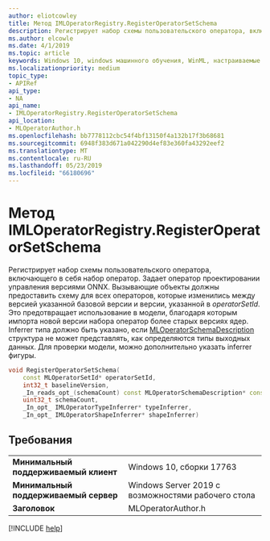 ```yaml
---
author: eliotcowley
title: Метод IMLOperatorRegistry.RegisterOperatorSetSchema
description: Регистрирует набор схемы пользовательского оператора, включающего в себя набор оператор.
ms.author: elcowle
ms.date: 4/1/2019
ms.topic: article
keywords: Windows 10, windows машинного обучения, WinML, настраиваемые операторы, RegisterOperatorSetSchema
ms.localizationpriority: medium
topic_type:
- APIRef
api_type:
- NA
api_name:
- IMLOperatorRegistry.RegisterOperatorSetSchema
api_location:
- MLOperatorAuthor.h
ms.openlocfilehash: bb7778112cbc54f4bf13150f4a132b17f3b68681
ms.sourcegitcommit: 6948f383d671a042290d4ef83e360fa43292eef2
ms.translationtype: MT
ms.contentlocale: ru-RU
ms.lasthandoff: 05/23/2019
ms.locfileid: "66180696"
---
```

# <a name="imloperatorregistryregisteroperatorsetschema-method"></a>Метод IMLOperatorRegistry.RegisterOperatorSetSchema

Регистрирует набор схемы пользовательского оператора, включающего в себя набор оператор. Задает оператор проектировании управления версиями ONNX. Вызывающие объекты должны предоставить схему для всех операторов, которые изменились между версией указанной базовой версии и версии, указанной в *operatorSetId*. Это предотвращает использование в модели, благодаря которым импорта новой версии набора оператор более старых версиях ядер. Inferrer типа должно быть указано, если [MLOperatorSchemaDescription](MLOperatorSchemaDescription.md) структура не может представлять, как определяются типы выходных данных. Для проверки модели, можно дополнительно указать inferrer фигуры.

```cpp
void RegisterOperatorSetSchema(
    const MLOperatorSetId* operatorSetId,
    int32_t baselineVersion,
    _In_reads_opt_(schemaCount) const MLOperatorSchemaDescription* const* schema,
    uint32_t schemaCount,
    _In_opt_ IMLOperatorTypeInferrer* typeInferrer,
    _In_opt_ IMLOperatorShapeInferrer* shapeInferrer)
```

## <a name="requirements"></a>Требования

| | |
|-|-|
| **Минимальный поддерживаемый клиент** | Windows 10, сборки 17763 |
| **Минимальный поддерживаемый сервер** | Windows Server 2019 с возможностями рабочего стола |
| **Заголовок** | MLOperatorAuthor.h |

[!INCLUDE [help](../../includes/get-help.md)]

